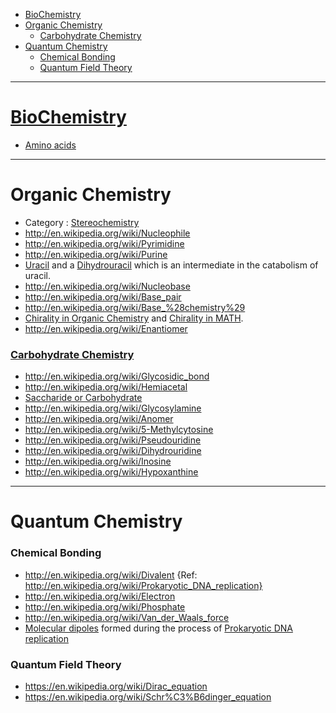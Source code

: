 + [BioChemistry](#biochemistry)
+ [Organic Chemistry](#organic-chemistry)
   * [Carbohydrate Chemistry](#carbohydrate-chemistry)
+ [Quantum Chemistry](#quantum-chemistry)
   * [Chemical Bonding](#chemical-bonding)
   * [Quantum Field Theory](#quantum-field-theory)
   
----

# [BioChemistry](http://en.wikipedia.org/wiki/Biochemistry)
+ [Amino acids](http://en.wikipedia.org/wiki/Amino_acid)

----

# Organic Chemistry
+ Category : [Stereochemistry](http://en.wikipedia.org/wiki/Category:Stereochemistry)
+ http://en.wikipedia.org/wiki/Nucleophile
+ http://en.wikipedia.org/wiki/Pyrimidine
+ http://en.wikipedia.org/wiki/Purine
+ [Uracil](http://en.wikipedia.org/wiki/Uracil) and a [Dihydrouracil](http://en.wikipedia.org/wiki/Dihydrouracil) which is an intermediate in the catabolism of uracil.
+ http://en.wikipedia.org/wiki/Nucleobase
+ http://en.wikipedia.org/wiki/Base_pair
+ http://en.wikipedia.org/wiki/Base_%28chemistry%29
+ [Chirality in Organic Chemistry](http://en.wikipedia.org/wiki/Chirality_%28chemistry%29) and [Chirality in MATH](http://en.wikipedia.org/wiki/Chirality_%28mathematics%29).
+ http://en.wikipedia.org/wiki/Enantiomer

### [Carbohydrate Chemistry](http://en.wikipedia.org/wiki/Category:Carbohydrate_chemistry)
+ http://en.wikipedia.org/wiki/Glycosidic_bond
+ http://en.wikipedia.org/wiki/Hemiacetal 
+ [Saccharide or Carbohydrate](http://en.wikipedia.org/wiki/Carbohydrate)
+ http://en.wikipedia.org/wiki/Glycosylamine
+ http://en.wikipedia.org/wiki/Anomer
+ http://en.wikipedia.org/wiki/5-Methylcytosine
+ http://en.wikipedia.org/wiki/Pseudouridine
+ http://en.wikipedia.org/wiki/Dihydrouridine
+ http://en.wikipedia.org/wiki/Inosine
+ http://en.wikipedia.org/wiki/Hypoxanthine

----

# Quantum Chemistry
### Chemical Bonding
+ http://en.wikipedia.org/wiki/Divalent {Ref: http://en.wikipedia.org/wiki/Prokaryotic_DNA_replication}
+ http://en.wikipedia.org/wiki/Electron
+ http://en.wikipedia.org/wiki/Phosphate
+ http://en.wikipedia.org/wiki/Van_der_Waals_force
+ [Molecular dipoles](http://en.wikipedia.org/wiki/Dipole#Molecular_dipoles) formed during the process of [Prokaryotic DNA replication](http://en.wikipedia.org/wiki/Prokaryotic_DNA_replication)

### Quantum Field Theory
+ https://en.wikipedia.org/wiki/Dirac_equation
+ https://en.wikipedia.org/wiki/Schr%C3%B6dinger_equation

